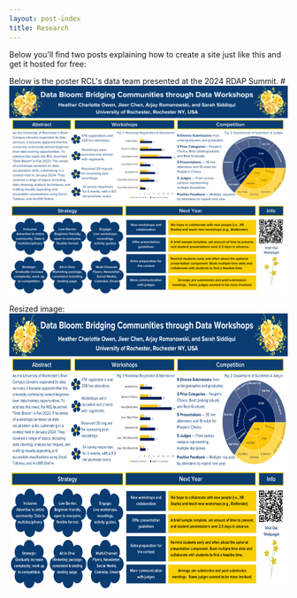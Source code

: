```yaml
---
layout: post-index
title: Research
---
```


Below you'll find two posts explaining how to create a site just like this and get it hosted
  for free: 

<!-- # COMMENT EXPLAINING THIS PAGE -- 
We're currently using this section of the site to host these tutorials,
  but you might want to use it to showcase and describe your `Research`,
  to chronicle various `Talks` you've given over your history, or to
  write about various news or updates that have happened to you.

You can update the `title` of file (line 3) to change the heading of 
  the page and its title in the browser. To change how it's referred to
  in the navigation and/or adjust its url, see `data/navigation.yml` file.
-->

Below is the poster RCL's data team presented at the 2024 RDAP Summit.
#![Poster](images/RDAP2024_DataBloom_Poster_Rochester.png)

Resized image:
<img src="images/RDAP2024_DataBloom_Poster_Rochester.png" width="700" height="500">
